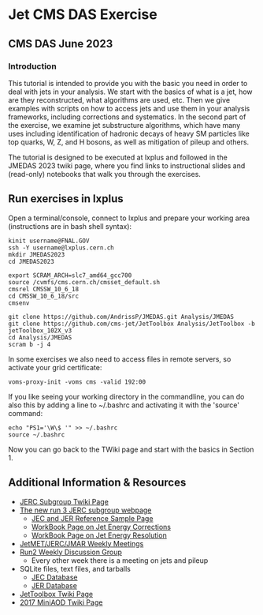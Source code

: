 # Jet CMS DAS Exercise

## CMS DAS June  2023
  
### Introduction
This tutorial is intended to provide you with the basic you need in order to deal with jets in your analysis. We start with the basics of what is a jet, how are they reconstructed, what algorithms are used, etc. Then we give examples with scripts on how to access jets and use them in your analysis frameworks, including corrections and systematics. In the second part of the exercise, we examine jet substructure algorithms, which have many uses including identification of hadronic decays of heavy SM particles like top quarks, W, Z, and H bosons, as well as mitigation of pileup and others.

The tutorial is designed to be executed at lxplus and followed in the JMEDAS 2023 twiki page, where you find links to instructional slides and (read-only) notebooks that walk you through the exercises.

## Run exercises in lxplus

Open a terminal/console, connect to lxplus and prepare your working area (instructions are in bash shell syntax):

```
kinit username@FNAL.GOV
ssh -Y username@lxplus.cern.ch
mkdir JMEDAS2023
cd JMEDAS2023

export SCRAM_ARCH=slc7_amd64_gcc700
source /cvmfs/cms.cern.ch/cmsset_default.sh
cmsrel CMSSW_10_6_18
cd CMSSW_10_6_18/src
cmsenv

git clone https://github.com/AndrissP/JMEDAS.git Analysis/JMEDAS
git clone https://github.com/cms-jet/JetToolbox Analysis/JetToolbox -b jetToolbox_102X_v3
cd Analysis/JMEDAS
scram b -j 4
```

In some exercises we also need to access files in remote servers, so activate your grid certificate:
```
voms-proxy-init -voms cms -valid 192:00
```

If you like seeing your working directory in the commandline, you can do also this by adding a line to ~/.bashrc and activating it with the 'source' command:

```
echo "PS1='\W\$ '" >> ~/.bashrc
source ~/.bashrc
```

Now you can go back to the TWiki page and start with the basics in Section 1.

## Additional Information & Resources

  - [JERC Subgroup Twiki Page](https://twiki.cern.ch/twiki/bin/view/CMS/JetEnergyScale)
  - [The new run 3 JERC subgroup webpage](https://cms-jerc.web.cern.ch/)
    - [JEC and JER Reference Sample Page](https://twiki.cern.ch/twiki/bin/view/CMS/JERCReference)
    - [WorkBook Page on Jet Energy Corrections](https://twiki.cern.ch/twiki/bin/view/CMSPublic/WorkBookJetEnergyCorrections?redirectedfrom=CMS.WorkBookJetEnergyCorrections)
    - [WorkBook Page on Jet Energy Resolution](https://twiki.cern.ch/twiki/bin/view/CMSPublic/WorkBookJetEnergyResolution)
  - [JetMET/JERC/JMAR Weekly Meetings](https://indico.cern.ch/categoryDisplay.py?categId=1308)
  - [Run2 Weekly Discussion Group](https://indico.cern.ch/category/7082/)
    - Every other week there is a meeting on jets and pileup
  - SQLite files, text files, and tarballs
    - [JEC Database](https://github.com/cms-jet/JECDatabase)
    - [JER Database](https://github.com/cms-jet/JRDatabase)
  - [JetToolbox Twiki Page](https://twiki.cern.ch/twiki/bin/view/CMS/JetToolbox)
  - [2017 MiniAOD Twiki Page](https://twiki.cern.ch/twiki/bin/view/CMSPublic/WorkBookMiniAOD2017)
